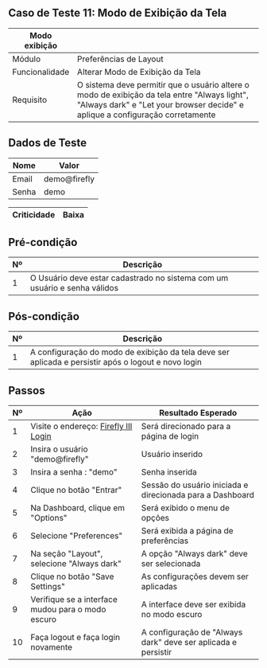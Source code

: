 ## Caso de Teste 11: Modo de Exibição da Tela

| Modo exibição |                       |
|--------------|------------------------|
| Módulo       | Preferências de Layout |
| Funcionalidade | Alterar Modo de Exibição da Tela |
| Requisito    | O sistema deve permitir que o usuário altere o modo de exibição da tela entre "Always light", "Always dark" e "Let your browser decide" e aplique a configuração corretamente |

## Dados de Teste

| Nome | Valor | 
| ------- | ------- | 
| Email | demo@firefly |
| Senha | demo | 

| Criticidade | Baixa   |
| ----------- | ------- | 

## Pré-condição

| Nº | Descrição |
| -- | ----------|
| 1 | O Usuário deve estar cadastrado no sistema com um usuário e senha válidos |

## Pós-condição

| Nº | Descrição |
| -- |----------- |
| 1 | A configuração do modo de exibição da tela deve ser aplicada e persistir após o logout e novo login |

## Passos

| Nº | Ação | Resultado Esperado | 
|---- |------|---------------------|
| 1 | Visite o endereço: [Firefly III Login](https://demo.firefly-iii.org/login) | Será direcionado para a página de login |
| 2 | Insira o usuário "demo@firefly" | Usuário inserido |
| 3 | Insira a senha : "demo" | Senha inserida |
| 4 | Clique no botão "Entrar" | Sessão do usuário iniciada e direcionada para a Dashboard |
| 5 | Na Dashboard, clique em "Options" | Será exibido o menu de opções |
| 6 | Selecione "Preferences" | Será exibida a página de preferências |
| 7 | Na seção "Layout", selecione "Always dark" | A opção "Always dark" deve ser selecionada |
| 8 | Clique no botão "Save Settings" | As configurações devem ser aplicadas |
| 9 | Verifique se a interface mudou para o modo escuro | A interface deve ser exibida no modo escuro |
| 10 | Faça logout e faça login novamente | A configuração de "Always dark" deve ser aplicada e persistir |